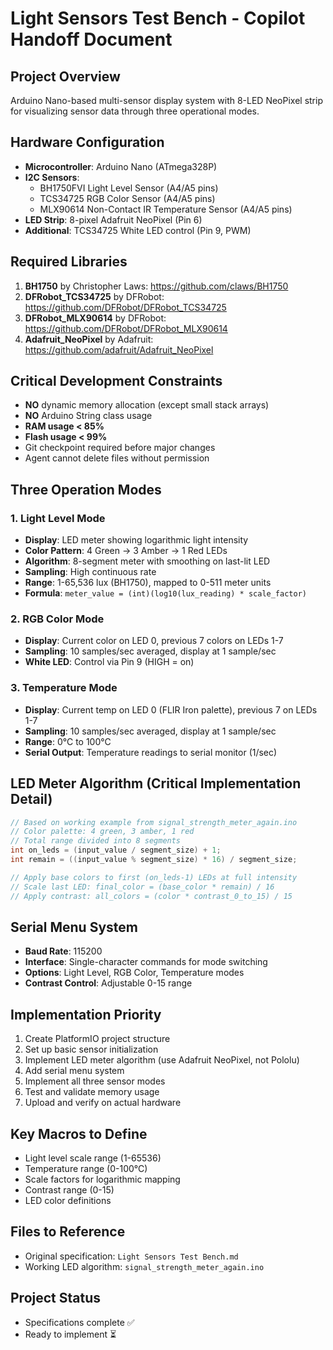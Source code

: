 # Light Sensors Test Bench - Copilot Handoff Document

## Project Overview
Arduino Nano-based multi-sensor display system with 8-LED NeoPixel strip for visualizing sensor data through three operational modes.

## Hardware Configuration
- **Microcontroller**: Arduino Nano (ATmega328P)
- **I2C Sensors**: 
  - BH1750FVI Light Level Sensor (A4/A5 pins)
  - TCS34725 RGB Color Sensor (A4/A5 pins)
  - MLX90614 Non-Contact IR Temperature Sensor (A4/A5 pins)
- **LED Strip**: 8-pixel Adafruit NeoPixel (Pin 6)
- **Additional**: TCS34725 White LED control (Pin 9, PWM)

## Required Libraries
1. **BH1750** by Christopher Laws: https://github.com/claws/BH1750
2. **DFRobot_TCS34725** by DFRobot: https://github.com/DFRobot/DFRobot_TCS34725
3. **DFRobot_MLX90614** by DFRobot: https://github.com/DFRobot/DFRobot_MLX90614
4. **Adafruit_NeoPixel** by Adafruit: https://github.com/adafruit/Adafruit_NeoPixel

## Critical Development Constraints
- **NO** dynamic memory allocation (except small stack arrays)
- **NO** Arduino String class usage
- **RAM usage < 85%**
- **Flash usage < 99%**
- Git checkpoint required before major changes
- Agent cannot delete files without permission

## Three Operation Modes

### 1. Light Level Mode
- **Display**: LED meter showing logarithmic light intensity
- **Color Pattern**: 4 Green → 3 Amber → 1 Red LEDs
- **Algorithm**: 8-segment meter with smoothing on last-lit LED
- **Sampling**: High continuous rate
- **Range**: 1-65,536 lux (BH1750), mapped to 0-511 meter units
- **Formula**: `meter_value = (int)(log10(lux_reading) * scale_factor)`

### 2. RGB Color Mode
- **Display**: Current color on LED 0, previous 7 colors on LEDs 1-7
- **Sampling**: 10 samples/sec averaged, display at 1 sample/sec
- **White LED**: Control via Pin 9 (HIGH = on)

### 3. Temperature Mode
- **Display**: Current temp on LED 0 (FLIR Iron palette), previous 7 on LEDs 1-7
- **Sampling**: 10 samples/sec averaged, display at 1 sample/sec
- **Range**: 0°C to 100°C
- **Serial Output**: Temperature readings to serial monitor (1/sec)

## LED Meter Algorithm (Critical Implementation Detail)

```cpp
// Based on working example from signal_strength_meter_again.ino
// Color palette: 4 green, 3 amber, 1 red
// Total range divided into 8 segments
int on_leds = (input_value / segment_size) + 1;
int remain = ((input_value % segment_size) * 16) / segment_size;

// Apply base colors to first (on_leds-1) LEDs at full intensity
// Scale last LED: final_color = (base_color * remain) / 16
// Apply contrast: all_colors = (color * contrast_0_to_15) / 15
```

## Serial Menu System
- **Baud Rate**: 115200
- **Interface**: Single-character commands for mode switching
- **Options**: Light Level, RGB Color, Temperature modes
- **Contrast Control**: Adjustable 0-15 range

## Implementation Priority
1. Create PlatformIO project structure
2. Set up basic sensor initialization
3. Implement LED meter algorithm (use Adafruit NeoPixel, not Pololu)
4. Add serial menu system
5. Implement all three sensor modes
6. Test and validate memory usage
7. Upload and verify on actual hardware

## Key Macros to Define
- Light level scale range (1-65536)
- Temperature range (0-100°C)
- Scale factors for logarithmic mapping
- Contrast range (0-15)
- LED color definitions

## Files to Reference
- Original specification: `Light Sensors Test Bench.md`
- Working LED algorithm: `signal_strength_meter_again.ino`

## Project Status
- Specifications complete ✅
- Ready to implement ⏳

